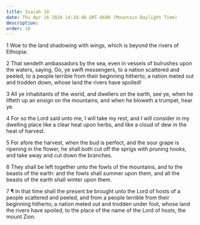 ```yaml
---
title: Isaiah 18
date: Thu Apr 16 2020 14:10:46 GMT-0600 (Mountain Daylight Time)
description: 
order: 18
---
```


<p>
  1 Woe to the land shadowing with wings, which is beyond the rivers of
  Ethiopia:
</p>
<p>
  2 That sendeth ambassadors by the sea, even in vessels of bulrushes upon the
  waters, saying, Go, ye swift messengers, to a nation scattered and peeled, to
  a people terrible from their beginning hitherto; a nation meted out and
  trodden down, whose land the rivers have spoiled!
</p>
<p>
  3 All ye inhabitants of the world, and dwellers on the earth, see ye, when he
  lifteth up an ensign on the mountains; and when he bloweth a trumpet, hear ye.
</p>
<p>
  4 For so the Lord said unto me, I will take my rest, and I will consider in my
  dwelling place like a clear heat upon herbs, and like a cloud of dew in the
  heat of harvest.
</p>
<p>
  5 For afore the harvest, when the bud is perfect, and the sour grape is
  ripening in the flower, he shall both cut off the sprigs with pruning hooks,
  and take away and cut down the branches.
</p>
<span></span>
<p>
  6 They shall be left together unto the fowls of the mountains, and to the
  beasts of the earth: and the fowls shall summer upon them, and all the beasts
  of the earth shall winter upon them.
</p>
<p>
  7 &#xB6; In that time shall the present be brought unto the Lord of hosts of a
  people scattered and peeled, and from a people terrible from their beginning
  hitherto; a nation meted out and trodden under foot, whose land the rivers
  have spoiled, to the place of the name of the Lord of hosts, the mount Zion.
</p>
